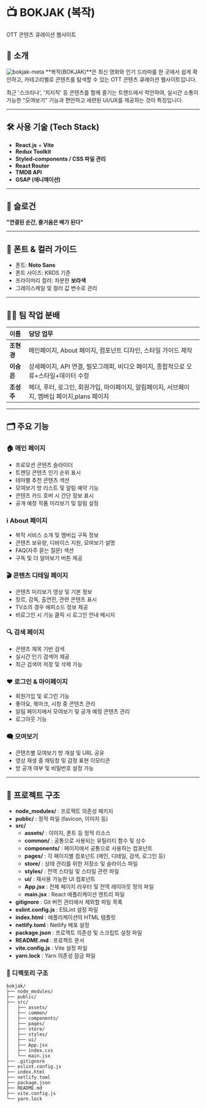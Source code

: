 # 📺 BOKJAK (복작)

OTT 콘텐츠 큐레이션 웹사이트

## 📖 소개  

![bokjak-meta](https://github.com/user-attachments/assets/f2a1fee0-9bca-4650-acd2-8aa71a33ed8e)
**복작(BOKJAK)**은 최신 영화와 인기 드라마를 한 곳에서 쉽게 확인하고, 카테고리별로 콘텐츠를 탐색할 수 있는 OTT 콘텐츠 큐레이션 웹사이트입니다.

최근 '스크리나', '치지직' 등 콘텐츠를 함께 즐기는 트렌드에서 착안하여, 실시간 소통이 가능한 "모여보기" 기능과 편안하고 세련된 UI/UX를 제공하는 것이 특징입니다.

---

## 🛠️ 사용 기술 (Tech Stack)
- **React.js** + **Vite**
- **Redux Toolkit**
- **Styled-components / CSS 파일 관리**
- **React Router**
- **TMDB API**
- **GSAP (애니메이션)**

---

## 📣 슬로건  
**"연결된 순간, 즐거움은 배가 된다"**

---

## 📌 폰트 & 컬러 가이드
- 폰트: **Noto Sans**
- 폰트 사이즈: KRDS 기준
- 프라이머리 컬러: 차분한 **보라색**
- 그레이스케일 및 컬러 값 변수로 관리

---

## 👩‍💻 팀 작업 분배

| 이름   | 담당 업무 |
|:--------|:-----------------------------------|
| **조현경** | 메인페이지, About 페이지, 컴포넌트 디자인, 스타일 가이드 제작 |
| **이승은** | 상세페이지, API 연결, 필모그래피, 비디오 페이지, 종합적으로 오류+스타일+데이터 수정 |
| **조성주** | 헤더, 푸터, 로그인, 회원가입, 마이페이지, 알림페이지, 서브페이지, 멤버십 페이지,plans 페이지 |

---

## 🗂️ 주요 기능

### 🏠 메인 페이지
- 프로모션 콘텐츠 슬라이더
- 트렌딩 콘텐츠 인기 순위 표시
- 테마별 추천 콘텐츠 섹션
- 모여보기 방 리스트 및 알림 예약 기능
- 콘텐츠 카드 호버 시 간단 정보 표시
- 공개 예정 작품 미리보기 및 알림 설정

### ℹ️ About 페이지
- 복작 서비스 소개 및 멤버십 구독 정보
- 콘텐츠 보유량, 디바이스 지원, 모여보기 설명
- FAQ(자주 묻는 질문) 섹션
- 구독 및 더 알아보기 버튼 제공

### 🎬 콘텐츠 디테일 페이지
- 콘텐츠 미리보기 영상 및 기본 정보
- 장르, 감독, 출연진, 관련 콘텐츠 표시
- TV쇼의 경우 에피소드 정보 제공
- 비로그인 시 기능 클릭 시 로그인 안내 메시지

### 🔍 검색 페이지
- 콘텐츠 제목 기반 검색
- 실시간 인기 검색어 제공
- 최근 검색어 저장 및 삭제 가능

### ❤️ 로그인 & 마이페이지
- 회원가입 및 로그인 기능
- 좋아요, 북마크, 시청 중 콘텐츠 관리
- 알림 페이지에서 모여보기 및 공개 예정 콘텐츠 관리
- 로그아웃 기능

### 🗨️ 모여보기
- 콘텐츠별 모여보기 방 개설 및 URL 공유
- 영상 재생 중 채팅창 및 감정 표현 이모티콘
- 방 공개 여부 및 비밀번호 설정 가능

---


## 📂 프로젝트 구조

- **node_modules/** : 프로젝트 의존성 패키지
- **public/** : 정적 파일 (favicon, 이미지 등)
- **src/**
  - **assets/** : 이미지, 폰트 등 정적 리소스
  - **common/** : 공통으로 사용되는 유틸리티 함수 및 상수
  - **components/** : 페이지에서 공통으로 사용하는 컴포넌트
  - **pages/** : 각 페이지별 컴포넌트 (메인, 디테일, 검색, 로그인 등)
  - **store/** : 상태 관리를 위한 저장소 및 슬라이스 파일
  - **styles/** : 전역 스타일 및 스타일 관련 파일
  - **ui/** : 재사용 가능한 UI 컴포넌트
  - **App.jsx** : 전체 페이지 라우터 및 전역 레이아웃 정의 파일
  - **main.jsx** : React 애플리케이션 엔트리 파일
- **gitignore** : Git 버전 관리에서 제외할 파일 목록
- **eslint.config.js** : ESLint 설정 파일
- **index.html** : 애플리케이션의 HTML 템플릿
- **netlify.toml** : Netlify 배포 설정
- **package.json** : 프로젝트 의존성 및 스크립트 설정 파일
- **README.md** : 프로젝트 문서
- **vite.config.js** : Vite 설정 파일
- **yarn.lock** : Yarn 의존성 잠금 파일

### 📑 디렉토리 구조

```
bokjak/
├── node_modules/
├── public/
├── src/
│   ├── assets/
│   ├── common/
│   ├── components/
│   ├── pages/
│   ├── store/
│   ├── styles/
│   ├── ui/
│   ├── App.jsx
│   ├── index.css
│   └── main.jsx
├── .gitignore
├── eslint.config.js
├── index.html
├── netlify.toml
├── package.json
├── README.md
├── vite.config.js
└── yarn.lock
```


